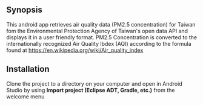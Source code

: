 ## Synopsis

This android app retrieves air quality data (PM2.5 concentration) for Taiwan fom the Environmental Protection Agency of Taiwan's open data API and displays it in a user friendly format.  PM2.5 Concentration is converted to the internationally recognized Air Quality Ibdex (AQI) according to the formula found at https://en.wikipedia.org/wiki/Air_quality_index


## Installation

Clone the project to a directory on your computer and open in Android Studio by using <b>Import project (Eclipse ADT, Gradle, etc.)</b> from the welcome menu

